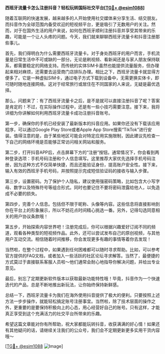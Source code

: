 **西班牙流量卡怎么注册抖音？轻松玩转国际社交平台[[TG💪+ @esim1088](https://t.me/s/esim1088)]**

随着互联网的快速发展，越来越多的人开始使用社交媒体来分享生活、结交朋友。而抖音作为全球范围内备受欢迎的短视频平台，更是吸引了无数用户的关注。然而，对于在国外生活的用户来说，如何在西班牙顺利注册抖音并享受其带来的乐趣，可能是一个让人头疼的问题。今天，我们就来聊聊西班牙流量卡和抖音注册那些事儿。

首先，我们得明白为什么需要西班牙流量卡。对于身处西班牙的用户而言，手机流量是日常生活中不可或缺的一部分。无论是刷视频、看新闻还是与家人朋友保持联系，都需要稳定的网络支持。而传统的实体SIM卡虽然也能提供流量服务，但办理起来相对麻烦，还需要去运营商门店排队办理。相比之下，西班牙流量卡就显得方便多了。它是一种虚拟SIM卡，通过电子方式下载到设备中，无需更换实体卡，即可随时随地连接网络。这对于经常旅行或居住在不同国家的人来说，无疑是最优选择。

那么，问题来了：有了西班牙流量卡之后，是不是就可以直接注册抖音了呢？答案是肯定的！不过，在实际操作过程中，还是有一些小技巧需要注意。接下来，我将详细为你讲解如何利用西班牙流量卡成功注册抖音账号。

第一步，确保你的手机已经安装了最新版本的抖音应用。如果你还没有下载该应用程序，可以通过Google Play Store或者Apple App Store搜索“TikTok”进行安装。值得注意的是，由于某些地区可能会对特定应用实施限制，因此建议先检查一下自己的网络环境是否能够正常访问相关网站和服务。

第二步，打开抖音APP后，点击屏幕下方的“注册”按钮。通常情况下，你会看到两种登录选项：手机号码注册和个人信息填写。这里推荐大家优先选择手机号码注册，因为这种方式不仅简单快捷，而且还能验证身份，提高账户安全性。接下来，输入有效的西班牙手机号码，并按照提示完成短信验证码的接收与输入步骤。

第三步，设置密码。为了保护个人隐私，建议使用强密码策略，比如包含大小写字母、数字以及特殊符号等组合形式。同时也要记住不要将密码泄露给他人，以免造成不必要的损失。

第四步，完善个人信息。包括但不限于昵称、头像等内容。这些信息将直接影响到你在平台上的形象展示，所以不妨花点时间精心挑选一番。另外，记得勾选同意相关的用户协议条款哦！

第五步，开始探索内容世界吧！注册完成后，你可以根据兴趣爱好订阅不同的频道，观看各种类型的短视频作品。此外，还可以尝试发布自己的原创视频，与其他用户互动交流。相信随着时间推移，你会发现更多有趣的事情等着你去发现！

当然啦，在整个过程中，如果遇到任何困难都可以随时寻求帮助。比如，可以参考官方提供的FAQ文档，或者加入一些活跃的社区论坛寻求解答。当然了，最便捷的方式莫过于直接联系客服人员啦～他们通常会耐心地指导你解决问题，并给出专业意见。

最后，别忘了定期更新软件版本以获取最新功能特性哦！毕竟，抖音作为一个快速迭代的产品，总是不断地推出新玩法，让你始终保持新鲜感。

总结一下，西班牙流量卡为我们在海外使用抖音提供了极大的便利。只要按照上述方法一步步操作，就能轻松搞定账号注册事宜。当然啦，除了技术层面的操作之外，更重要的是要保持积极向上的心态，用心经营好自己的账号。只有这样，才能真正享受到这个充满活力的社交平台所带来的乐趣。

希望这篇文章能对你有所帮助，祝大家都能玩转抖音，收获满满的好心情！如果还有其他疑问的话，请继续关注我们的公众号，我们会不定期更新更多实用干货内容哦～

[[TG💪+ @esim1088](https://t.me/s/esim1088) ![Image](https://i.postimg.cc/4NQfJmqS/Snipaste-2025-05-13-00-14-12.png)]